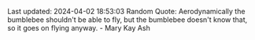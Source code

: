 Last updated: 2024-04-02 18:53:03
Random Quote: Aerodynamically the bumblebee shouldn't be able to fly, but the bumblebee doesn't know that, so it goes on flying anyway. - Mary Kay Ash